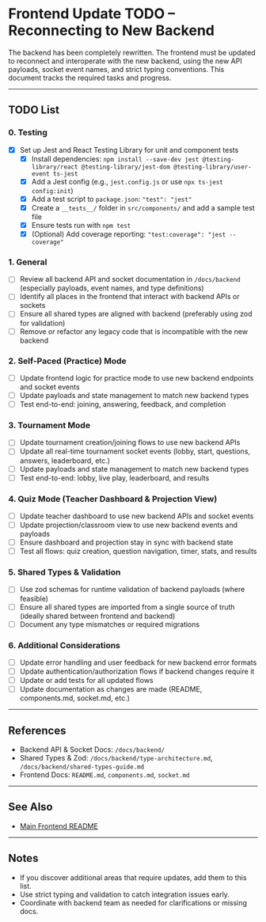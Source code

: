 # Frontend Update TODO – Reconnecting to New Backend

The backend has been completely rewritten. The frontend must be updated to reconnect and interoperate with the new backend, using the new API payloads, socket event names, and strict typing conventions. This document tracks the required tasks and progress.

---

## TODO List

### 0. Testing
- [x] Set up Jest and React Testing Library for unit and component tests
    - [x] Install dependencies: `npm install --save-dev jest @testing-library/react @testing-library/jest-dom @testing-library/user-event ts-jest`
    - [x] Add a Jest config (e.g., `jest.config.js` or use `npx ts-jest config:init`)
    - [x] Add a test script to `package.json`: `"test": "jest"`
    - [x] Create a `__tests__/` folder in `src/components/` and add a sample test file
    - [x] Ensure tests run with `npm test`
    - [x] (Optional) Add coverage reporting: `"test:coverage": "jest --coverage"`

### 1. General
- [ ] Review all backend API and socket documentation in `/docs/backend` (especially payloads, event names, and type definitions)
- [ ] Identify all places in the frontend that interact with backend APIs or sockets
- [ ] Ensure all shared types are aligned with backend (preferably using zod for validation)
- [ ] Remove or refactor any legacy code that is incompatible with the new backend

### 2. Self-Paced (Practice) Mode
- [ ] Update frontend logic for practice mode to use new backend endpoints and socket events
- [ ] Update payloads and state management to match new backend types
- [ ] Test end-to-end: joining, answering, feedback, and completion

### 3. Tournament Mode
- [ ] Update tournament creation/joining flows to use new backend APIs
- [ ] Update all real-time tournament socket events (lobby, start, questions, answers, leaderboard, etc.)
- [ ] Update payloads and state management to match new backend types
- [ ] Test end-to-end: lobby, live play, leaderboard, and results

### 4. Quiz Mode (Teacher Dashboard & Projection View)
- [ ] Update teacher dashboard to use new backend APIs and socket events
- [ ] Update projection/classroom view to use new backend events and payloads
- [ ] Ensure dashboard and projection stay in sync with backend state
- [ ] Test all flows: quiz creation, question navigation, timer, stats, and results

### 5. Shared Types & Validation
- [ ] Use zod schemas for runtime validation of backend payloads (where feasible)
- [ ] Ensure all shared types are imported from a single source of truth (ideally shared between frontend and backend)
- [ ] Document any type mismatches or required migrations

### 6. Additional Considerations
- [ ] Update error handling and user feedback for new backend error formats
- [ ] Update authentication/authorization flows if backend changes require it
- [ ] Update or add tests for all updated flows
- [ ] Update documentation as changes are made (README, components.md, socket.md, etc.)

---

## References
- Backend API & Socket Docs: `/docs/backend/`
- Shared Types & Zod: `/docs/backend/type-architecture.md`, `/docs/backend/shared-types-guide.md`
- Frontend Docs: `README.md`, `components.md`, `socket.md`

---

## See Also
- [Main Frontend README](../README.md)

---

## Notes
- If you discover additional areas that require updates, add them to this list.
- Use strict typing and validation to catch integration issues early.
- Coordinate with backend team as needed for clarifications or missing docs.
